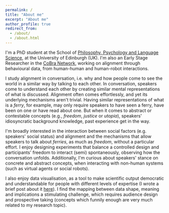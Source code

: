 ```yaml
---
permalink: /
title: "About me"
excerpt: "About me"
author_profile: true
redirect_from: 
  - /about/
  - /about.html
---
```



I'm a PhD student at the School of [Philosophy, Psychology and Language Science](https://www.ed.ac.uk/ppls), at the University of Edinburgh (UK). I'm also an Early Stage Researcher in the [CoBra Network](https://www.cobra-network.eu), working on alignment through behavioural data, from human-human and human-robot interactions. 

I study alignment in conversation, i.e. why and how people come to see the world in a similar way by talking to each other. In conversation, speakers come to understand each other by creating similar mental representations of what is discussed. Alignment often comes effortlessly, and yet its underlying mechanisms aren't trivial. Having similar representations of what is a _ferry_, for example, may only require speakers to have seen a ferry, have been on one or have read about one. But when it comes to abstract or contestable concepts (e.g., _freedom_, _justice_ or _utopia_), speakers' idiosyncratic background knowledge, past experience get in the way. 

I'm broadly interested in the interaction between social factors (e.g. speakers' social status) and alignment and the mechanisms that allow speakers to talk about _ferries_, as much as _freedom_, without a particular effort. I enjoy designing experiments that balance a controlled design and participants' freedom to interact (semi) spontaneously, observing how the conversation unfolds. Additionally, I'm curious about speakers' stance on concrete and abstract concepts, when interacting with non-human systems (such as virtual agents or social robots).  

I also enjoy data visualisation, as a tool to make scientific output democratic and understandable for people with different levels of expertise (I wrote a brief post about it [here](https://www.cobra-network.eu/2021/05/19/data-visualisation-what-should-we-learn-from-accessibility-and-data-journalism/)). I find the mapping between data shape, meaning and implications a stimulating challenge, which requires audience design and prospective taking (concepts which funnily enough are very much related to my research topic). 






